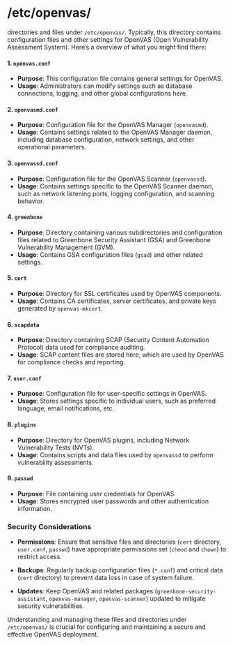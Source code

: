 # /etc/openvas/
directories and files under `/etc/openvas/`. Typically, this directory contains configuration files and other settings for OpenVAS (Open Vulnerability Assessment System). Here’s a overview of what you might find there:

#### 1. `openvas.conf`

- **Purpose**: This configuration file contains general settings for OpenVAS.
- **Usage**: Administrators can modify settings such as database connections, logging, and other global configurations here.

#### 2. `openvasmd.conf`

- **Purpose**: Configuration file for the OpenVAS Manager (`openvasmd`).
- **Usage**: Contains settings related to the OpenVAS Manager daemon, including database configuration, network settings, and other operational parameters.

#### 3. `openvassd.conf`

- **Purpose**: Configuration file for the OpenVAS Scanner (`openvassd`).
- **Usage**: Contains settings specific to the OpenVAS Scanner daemon, such as network listening ports, logging configuration, and scanning behavior.

#### 4. `greenbone`

- **Purpose**: Directory containing various subdirectories and configuration files related to Greenbone Security Assistant (GSA) and Greenbone Vulnerability Management (GVM).
- **Usage**: Contains GSA configuration files (`gsad`) and other related settings.

#### 5. `cert`

- **Purpose**: Directory for SSL certificates used by OpenVAS components.
- **Usage**: Contains CA certificates, server certificates, and private keys generated by `openvas-mkcert`.

#### 6. `scapdata`

- **Purpose**: Directory containing SCAP (Security Content Automation Protocol) data used for compliance auditing.
- **Usage**: SCAP content files are stored here, which are used by OpenVAS for compliance checks and reporting.

#### 7. `user.conf`

- **Purpose**: Configuration file for user-specific settings in OpenVAS.
- **Usage**: Stores settings specific to individual users, such as preferred language, email notifications, etc.

#### 8. `plugins`

- **Purpose**: Directory for OpenVAS plugins, including Network Vulnerability Tests (NVTs).
- **Usage**: Contains scripts and data files used by `openvassd` to perform vulnerability assessments.

#### 9. `passwd`

- **Purpose**: File containing user credentials for OpenVAS.
- **Usage**: Stores encrypted user passwords and other authentication information.

### Security Considerations

- **Permissions**: Ensure that sensitive files and directories (`cert` directory, `user.conf`, `passwd`) have appropriate permissions set (`chmod` and `chown`) to restrict access.
  
- **Backups**: Regularly backup configuration files (`*.conf`) and critical data (`cert` directory) to prevent data loss in case of system failure.

- **Updates**: Keep OpenVAS and related packages (`greenbone-security-assistant`, `openvas-manager`, `openvas-scanner`) updated to mitigate security vulnerabilities.

Understanding and managing these files and directories under `/etc/openvas/` is crucial for configuring and maintaining a secure and effective OpenVAS deployment.
